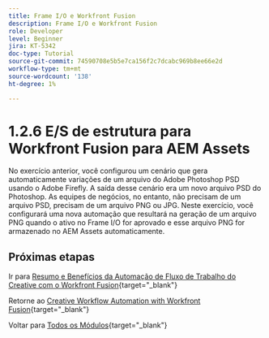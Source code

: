 ```yaml
---
title: Frame I/O e Workfront Fusion
description: Frame I/O e Workfront Fusion
role: Developer
level: Beginner
jira: KT-5342
doc-type: Tutorial
source-git-commit: 74590708e5b5e7ca156f2c7dcabc969b8ee66e2d
workflow-type: tm+mt
source-wordcount: '138'
ht-degree: 1%

---
```


# 1.2.6 E/S de estrutura para Workfront Fusion para AEM Assets

No exercício anterior, você configurou um cenário que gera automaticamente variações de um arquivo do Adobe Photoshop PSD usando o Adobe Firefly. A saída desse cenário era um novo arquivo PSD do Photoshop. As equipes de negócios, no entanto, não precisam de um arquivo PSD, precisam de um arquivo PNG ou JPG. Neste exercício, você configurará uma nova automação que resultará na geração de um arquivo PNG quando o ativo no Frame I/O for aprovado e esse arquivo PNG for armazenado no AEM Assets automaticamente.


## Próximas etapas

Ir para [Resumo e Benefícios da Automação de Fluxo de Trabalho do Creative com o Workfront Fusion](./summary.md){target="_blank"}

Retorne ao [Creative Workflow Automation with Workfront Fusion](./automation.md){target="_blank"}

Voltar para [Todos os Módulos](./../../../overview.md){target="_blank"}

